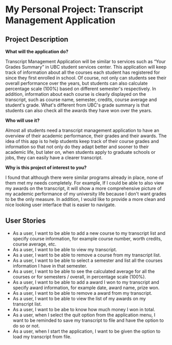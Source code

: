 # My Personal Project: Transcript Management Application

## Project Description

**What will the application do?**

Transcript Management Application will be similar to services such as “Your Grades Summary” 
in UBC student services center. This application will keep track of information about all the courses 
each student has registered for since they first enrolled in school. Of course, not only can students 
see their overall performance over the years, but students can also calculate percentage scale (100%) 
based on different semester's respectively. In addition, information about each course is clearly displayed 
on the transcript, such as course name, semester, credits, course average and student's grade. What's different 
from UBC's grade summary is that students can also check all the awards they have won over the years.

**Who will use it?**

Almost all students need a transcript management application to have an overview of their academic performance, 
their grades and their awards. The idea of this app is to help students keep track of their course grades and 
information so that not only do they adapt better and sooner to their academic life, but later on, when students 
apply to graduate schools or jobs, they can easily have a clearer transcript.

**Why is this project of interest to you?**

I found that although there were similar programs already in place, none of them met my needs completely. 
For example, If I could be able to also view my awards on the transcript, it will show a more comprehensive 
picture of my academic performance of my university life because I don't want grades to be the only measure.
In addition, I would like to provide a more clean and nice looking user interface that is easier to navigate.

## User Stories

- As a user, I want to be able to add a new course to my transcript list and specify course information, for example 
course number, worth credits, course average, etc.
- As a user, I want to be able to view my transcript.
- As a user, I want to be able to remove a course from my transcript list.
- As a user, I want to be able to select a semester and list all the courses information I have in that semester.
- As a user, I want to be able to see the calculated average for all the courses or for semesters / overall, 
in percentage scale (100%).
- As a user, I want to be able to add a award I won to my transcript and specify award information, for example
date, award name, prize won.
- As a user, I want to be able to remove a award from my transcript.
- As a user, I want to be able to view the list of my awards on my transcript list.
- As a user, I want to be abe to know how much money I won in total.
- As a user, when I select the quit option from the application menu, 
I want to be reminded to save my transcript to file and have the option to do so or not.
- As a user, when I start the application, I want to be given the option to load my transcript from file.
